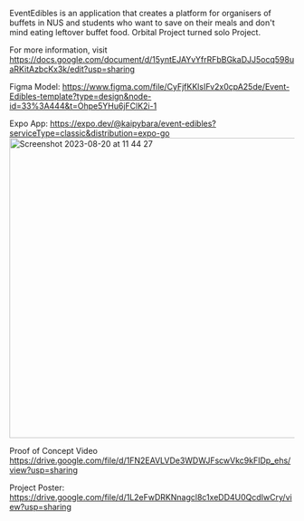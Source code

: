 EventEdibles is an application that creates a platform for organisers of buffets in NUS and students who want to save on their meals and don't mind eating leftover buffet food. Orbital Project turned solo Project.

For more information, visit https://docs.google.com/document/d/15yntEJAYvYfrRFbBGkaDJJ5ocq598uaRKitAzbcKx3k/edit?usp=sharing

Figma Model: https://www.figma.com/file/CyFjfKKlsIFv2x0cpA25de/Event-Edibles-template?type=design&node-id=33%3A444&t=Ohpe5YHu6jFClK2i-1

Expo App: 
https://expo.dev/@kaipybara/event-edibles?serviceType=classic&distribution=expo-go
<img width="530" alt="Screenshot 2023-08-20 at 11 44 27" src="https://github.com/c-wenlong/event_edibles_orbital_2023/assets/122634467/a1f7ab47-22f4-4bf4-afad-e68f4015de30">


Proof of Concept Video
https://drive.google.com/file/d/1FN2EAVLVDe3WDWJFscwVkc9kFIDp_ehs/view?usp=sharing

Project Poster:
https://drive.google.com/file/d/1L2eFwDRKNnagcl8c1xeDD4U0QcdIwCry/view?usp=sharing 
